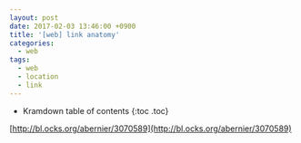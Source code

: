 ```yaml
---
layout: post
date: 2017-02-03 13:46:00 +0900
title: '[web] link anatomy'
categories:
  - web
tags:
  - web
  - location
  - link
---
```


* Kramdown table of contents
{:toc .toc}

[http://bl.ocks.org/abernier/3070589](http://bl.ocks.org/abernier/3070589)
